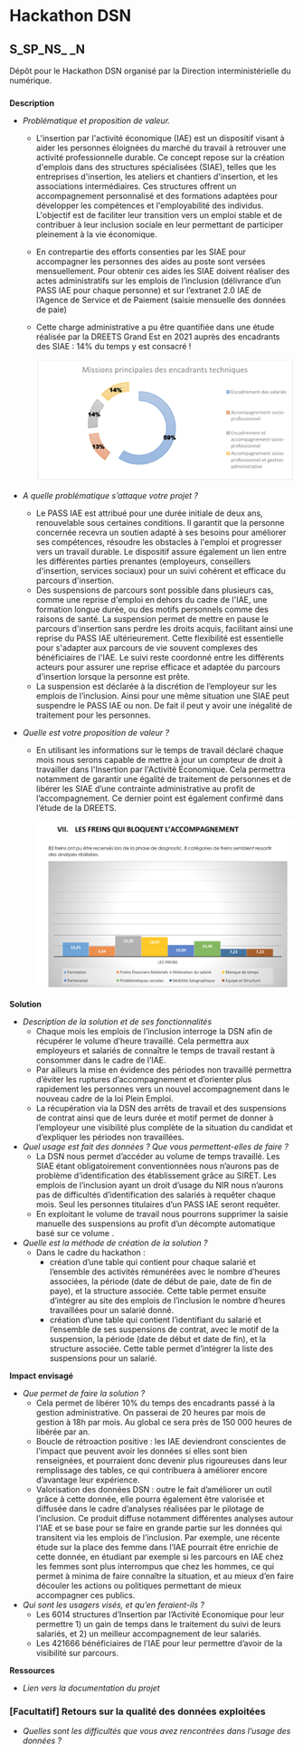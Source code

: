 # Hackathon DSN 
## S_SP_NS_ _N

Dépôt pour le Hackathon DSN organisé par la Direction interministérielle du numérique.
### 

**Description**

- *Problématique et proposition de valeur.*
    - L'insertion par l'activité économique (IAE) est un dispositif visant à aider les personnes éloignées du marché du travail à retrouver une activité professionnelle durable. Ce concept repose sur la création d'emplois dans des structures spécialisées (SIAE), telles que les entreprises d'insertion, les ateliers et chantiers d'insertion, et les associations intermédiaires. Ces structures offrent un accompagnement personnalisé et des formations adaptées pour développer les compétences et l'employabilité des individus. L'objectif est de faciliter leur transition vers un emploi stable et de contribuer à leur inclusion sociale en leur permettant de participer pleinement à la vie économique.
    - En contrepartie des efforts consenties par les SIAE pour accompagner les personnes des aides au poste sont versées mensuellement. Pour obtenir ces aides les SIAE doivent réaliser des actes administratifs sur les emplois de l’inclusion (délivrance d’un PASS IAE pour chaque personne) et sur l’extranet 2.0 IAE de l’Agence de Service et de Paiement (saisie mensuelle des données de paie)
    - Cette charge administrative a pu être quantifiée dans une étude réalisée par la DREETS Grand Est en 2021 auprès des encadrants des SIAE : 14% du temps y est consacré !
        
        ![Charge administrative](img/missions_encadrants.png)
        
- *A quelle problématique s’attaque votre projet ?*
    - Le PASS IAE est attribué pour une durée initiale de deux ans, renouvelable sous certaines conditions. Il garantit que la personne concernée recevra un soutien adapté à ses besoins pour améliorer ses compétences, résoudre les obstacles à l'emploi et progresser vers un travail durable. Le dispositif assure également un lien entre les différentes parties prenantes (employeurs, conseillers d'insertion, services sociaux) pour un suivi cohérent et efficace du parcours d'insertion.
    - Des suspensions de parcours sont possible dans plusieurs cas, comme une reprise d'emploi en dehors du cadre de l'IAE, une formation longue durée, ou des motifs personnels comme des raisons de santé. La suspension permet de mettre en pause le parcours d'insertion sans perdre les droits acquis, facilitant ainsi une reprise du PASS IAE ultérieurement. Cette flexibilité est essentielle pour s'adapter aux parcours de vie souvent complexes des bénéficiaires de l'IAE. Le suivi reste coordonné entre les différents acteurs pour assurer une reprise efficace et adaptée du parcours d'insertion lorsque la personne est prête.
    - La suspension est déclarée à la discrétion de l’employeur sur les emplois de l’inclusion. Ainsi pour une même situation une SIAE peut suspendre le PASS IAE ou non. De fait il peut y avoir une inégalité de traitement pour les personnes.

- *Quelle est votre proposition de valeur ?*
    - En utilisant les informations sur le temps de travail déclaré chaque mois nous serons capable de mettre à jour un compteur de droit à travailler dans l'Insertion par l'Activité Economique. Cela permettra notamment de garantir une égalité de traitement de personnes et de libérer les SIAE d’une contrainte administrative au profit de l’accompagnement. Ce dernier point est également confirmé dans l’étude de la DREETS.
        
        ![Freins à l'accompagnement](img/freins.png)
        

**Solution**

- *Description de la solution et de ses fonctionnalités*
    - Chaque mois les emplois de l’inclusion interroge la DSN afin de récupérer le volume d’heure travaillé. Cela permettra aux employeurs et salariés de connaître le temps de travail restant à consommer dans le cadre de l’IAE.
    - Par ailleurs la mise en évidence des périodes non travaillé permettra d’éviter les ruptures d’accompagnement et d’orienter plus rapidement les personnes vers un nouvel accompagnement dans le nouveau cadre de la loi Plein Emploi.
    - La récupération via la DSN des arrêts de travail et des suspensions de contrat ainsi que de leurs durée et motif permet de donner à l’employeur une visibilité plus complète de la situation du candidat et d’expliquer les périodes non travaillées.
- *Quel usage est fait des données ? Que vous permettent-elles de faire ?*
    - La DSN nous permet d’accéder au volume de temps travaillé. Les SIAE étant obligatoirement conventionnées nous n’aurons pas de problème d’identification des établissement grâce au SIRET. Les emplois de l’inclusion ayant un droit d’usage du NIR nous n’aurons pas de difficultés d’identification des salariés à requêter chaque mois. Seul les personnes titulaires d’un PASS IAE seront requêter.
    - En exploitant le volume de travail nous pourrons supprimer la saisie manuelle des suspensions au profit d’un décompte automatique basé sur ce volume .
- *Quelle est la méthode de création de la solution ?*
    - Dans le cadre du hackathon :
        - création d’une table qui contient pour chaque salarié et l’ensemble des activités rémunérées avec le nombre d’heures associées, la période (date de début de paie, date de fin de paye), et la structure associée. Cette table permet ensuite d’intégrer au site des emplois de l’inclusion le nombre d’heures travaillées pour un salarié donné.
        - création d’une table qui contient l’identifiant du salarié et l’ensemble de ses suspensions de contrat, avec le motif de la suspension, la période (date de début et date de fin), et la structure associée. Cette table permet d’intégrer la liste des suspensions pour un salarié.

**Impact envisagé**

- *Que permet de faire la solution ?*
    - Cela permet de libérer 10% du temps des encadrants passé à la gestion administrative. On passerai de 20 heures par mois de gestion à 18h par mois. Au global ce sera près de 150 000 heures de libérée par an.
    - Boucle de rétroaction positive : les IAE deviendront conscientes de l’impact que peuvent avoir les données si elles sont bien renseignées, et pourraient donc devenir plus rigoureuses dans leur remplissage des tables, ce qui contribuera à améliorer encore d’avantage leur expérience.
    - Valorisation des données DSN : outre le fait d’améliorer un outil grâce à cette donnée, elle pourra également être valorisée et diffusée dans le cadre d’analyses réalisées par le pilotage de l’inclusion. Ce produit diffuse notamment différentes analyses autour l’IAE et se base pour se faire en grande partie sur les données qui transitent via les emplois de l’inclusion. Par exemple, une récente étude sur la place des femme dans l’IAE pourrait être enrichie de cette donnée, en étudiant par exemple si les parcours en IAE chez les femmes sont plus interrompus que chez les hommes, ce qui permet à minima de faire connaître la situation, et au mieux d’en faire découler les actions ou politiques permettant de mieux accompagner ces publics.
- *Qui sont les usagers visés, et qu’en feraient-ils ?*
    - Les 6014 structures d’Insertion par l’Activité Economique pour leur permettre 1) un gain de temps dans le traitement du suivi de leurs salariés, et 2) un meilleur accompagnement de leur salariés.
    - Les 421666 bénéficiaires de l’IAE pour leur permettre d’avoir de la visibilité sur parcours.

**Ressources**

- *Lien vers la documentation du projet*

### [Facultatif] Retours sur la qualité des données exploitées

* *Quelles sont les difficultés que vous avez rencontrées dans l’usage des données ?*
